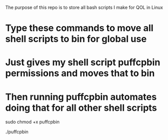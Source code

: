 The purpose of this repo is to store all bash scripts I make for QOL in Linux

# Type these commands to move all shell scripts to bin for global use
# Just gives my shell script puffcpbin permissions and moves that to bin
# Then running puffcpbin automates doing that for all other shell scripts
sudo chmod +x puffcpbin

./puffcpbin
